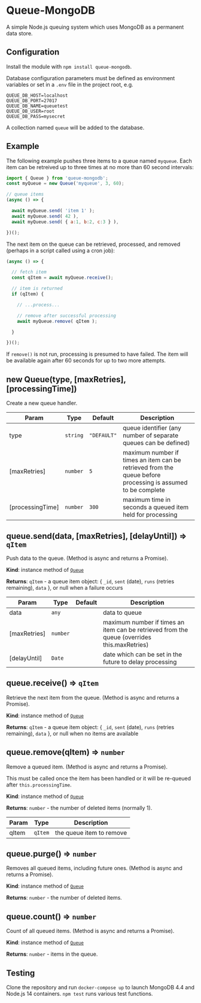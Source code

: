 # Queue-MongoDB

A simple Node.js queuing system which uses MongoDB as a permanent data store.


## Configuration

Install the module with `npm install queue-mongodb`.

Database configuration parameters must be defined as environment variables or set in a `.env` file in the project root, e.g.

```env
QUEUE_DB_HOST=localhost
QUEUE_DB_PORT=27017
QUEUE_DB_NAME=queuetest
QUEUE_DB_USER=root
QUEUE_DB_PASS=mysecret
```

A collection named `queue` will be added to the database.


## Example

The following example pushes three items to a queue named `myqueue`. Each item can be retreived up to three times at no more than 60 second intervals:

```js
import { Queue } from 'queue-mongodb';
const myQueue = new Queue('myqueue', 3, 60);

// queue items
(async () => {

  await myQueue.send( 'item 1' );
  await myQueue.send( 42 ),
  await myQueue.send( { a:1, b:2, c:3 } ),

})();
```

The next item on the queue can be retrieved, processed, and removed (perhaps in a script called using a cron job):

```js
(async () => {

  // fetch item
  const qItem = await myQueue.receive();

  // item is returned
  if (qItem) {

    // ...process...

    // remove after successful processing
    await myQueue.remove( qItem );

  }

})();
```

If `remove()` is not run, processing is presumed to have failed. The item will be available again after 60 seconds for up to two more attempts.


## new Queue(type, [maxRetries], [processingTime])

Create a new queue handler.

| Param | Type | Default | Description |
| --- | --- | --- | --- |
| type | <code>string</code> | <code>"DEFAULT"</code> | queue identifier (any number of separate queues can be defined) |
| [maxRetries] | <code>number</code> | <code>5</code> | maximum number if times an item can be retrieved from the queue before processing is assumed to be complete |
| [processingTime] | <code>number</code> | <code>300</code> | maximum time in seconds a queued item held for processing |


## queue.send(data, [maxRetries], [delayUntil]) ⇒ <code>qItem</code>

Push data to the queue. (Method is async and returns a Promise).

**Kind**: instance method of [<code>Queue</code>](#queue)

**Returns**: <code>qItem</code> - a queue item object: { `_id`, `sent` (date), `runs` (retries remaining), `data` }, or null when a failure occurs

| Param | Type | Default | Description |
| --- | --- | --- | --- |
| data | <code>any</code> | <code></code> | data to queue |
| [maxRetries] | <code>number</code> |  | maximum number if times an item can be retrieved from the queue (overrides this.maxRetries) |
| [delayUntil] | <code>Date</code> |  | date which can be set in the future to delay processing |


## queue.receive() ⇒ <code>qItem</code>

Retrieve the next item from the queue. (Method is async and returns a Promise).

**Kind**: instance method of [<code>Queue</code>](#queue)

**Returns**: <code>qItem</code> - a queue item object: { `_id`, `sent` (date), `runs` (retries remaining), `data` }, or null when no items are available


## queue.remove(qItem) ⇒ <code>number</code>

Remove a queued item. (Method is async and returns a Promise).

This must be called once the item has been handled or it will be re-queued after `this.processingTime`.

**Kind**: instance method of [<code>Queue</code>](#queue)

**Returns**: <code>number</code> - the number of deleted items (normally 1).

| Param | Type | Description |
| --- | --- | --- |
| qItem | <code>qItem</code> | the queue item to remove |


## queue.purge() ⇒ <code>number</code>

Removes all queued items, including future ones. (Method is async and returns a Promise).

**Kind**: instance method of [<code>Queue</code>](#queue)

**Returns**: <code>number</code> - the number of deleted items.


## queue.count() ⇒ <code>number</code>

Count of all queued items. (Method is async and returns a Promise).

**Kind**: instance method of [<code>Queue</code>](#queue)

**Returns**: <code>number</code> - items in the queue.


## Testing

Clone the repository and run `docker-compose up` to launch MongoDB 4.4 and Node.js 14 containers. `npm test` runs various test functions.
